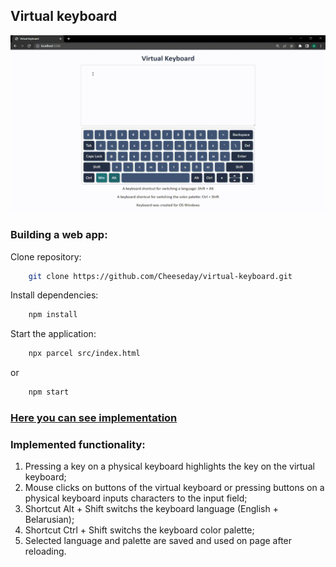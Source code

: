 ## Virtual keyboard

<kbd>![screenshot](assets/program_work.gif)</kbd>

### Building a web app:

Clone repository:
```sh
    git clone https://github.com/Cheeseday/virtual-keyboard.git
```

Install dependencies:
```sh
    npm install
```

Start the application:
```sh
    npx parcel src/index.html
```

or

```sh
    npm start
``` 

### [Here you can see implementation](https://cheeseday.github.io/virtual-keyboard/src/index.html)

### Implemented functionality:

1. Pressing a key on a physical keyboard highlights the key on the virtual keyboard;
2. Mouse clicks on buttons of the virtual keyboard or pressing buttons on a physical keyboard inputs characters to the input field;
3. Shortcut Alt + Shift switchs the keyboard language (English + Belarusian);
4. Shortcut Ctrl + Shift switchs the keyboard color palette;
5. Selected language and palette are saved and used on page after reloading.